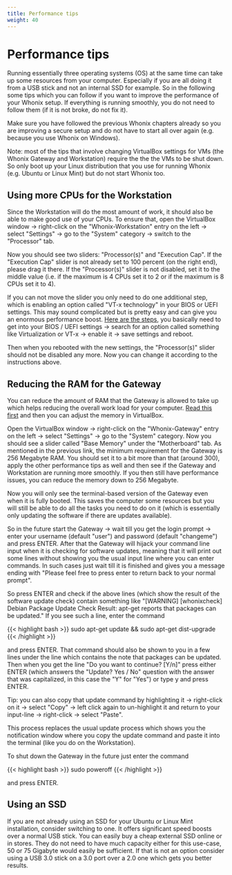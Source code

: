 ```yaml
---
title: Performance tips
weight: 40
---
```


# Performance tips

Running essentially three operating systems (OS) at the same time can take up some resources from your computer. Especially if you are all doing it from a USB stick and not an internal SSD for example. So in the following some tips which you can follow if you want to improve the performance of your Whonix setup. If everything is running smoothly, you do not need to follow them (if it is not broke, do not fix it).

Make sure you have followed the previous Whonix chapters already so you are improving a secure setup and do not have to start all over again (e.g. because you use Whonix on Windows).

Note: most of the tips that involve changing VirtualBox settings for VMs (the Whonix Gateway and Workstation) require the the the VMs to be shut down. So only boot up your Linux distribution that you use for running Whonix (e.g. Ubuntu or Linux Mint) but do not start Whonix too.

## Using more CPUs for the Workstation

Since the Workstation will do the most amount of work, it should also be able to make good use of your CPUs. To ensure that, open the VirtualBox window -> right-click on the "Whonix-Workstation" entry on the left -> select "Settings" -> go to the "System" category -> switch to the "Processor" tab.

Now you should see two sliders: "Processor(s)" and "Execution Cap". If the "Execution Cap" slider is not already set to 100 percent (on the right end), please drag it there. If the "Processor(s)" slider is not disabled, set it to the middle value (i.e. if the maximum is 4 CPUs set it to 2 or if the maximum is 8 CPUs set it to 4).

If you can not move the slider you only need to do one additional step, which is enabling an option called "VT-x technology" in your BIOS or UEFI settings. This may sound complicated but is pretty easy and can give you an enormous performance boost. [Here are the steps](https://askubuntu.com/questions/256792/how-do-i-enable-hardware-virtualization-technology-vt-x-for-use-in-virtualbox/256853#256853), you basically need to get into your BIOS / UEFI settings -> search for an option called something like Virtualization or VT-x -> enable it -> save settings and reboot.

Then when you rebooted with the new settings, the "Processor(s)" slider should not be disabled any more. Now you can change it according to the instructions above.

## Reducing the RAM for the Gateway

You can reduce the amount of RAM that the Gateway is allowed to take up which helps reducing the overall work load for your computer. [Read this first](https://www.whonix.org/wiki/RAM_Adjusted_Desktop_Starter) and then you can adjust the memory in VirtualBox.

Open the VirtualBox window -> right-click on the "Whonix-Gateway" entry on the left -> select "Settings" -> go to the "System" category. Now you should see a slider called "Base Memory" under the "Motherboard" tab. As mentioned in the previous link, the minimum requirement for the Gateway is 256 Megabyte RAM. You should set it to a bit more than that (around 300), apply the other performance tips as well and then see if the Gateway and Workstation are running more smoothly. If you then still have performance issues, you can reduce the memory down to 256 Megabyte.

Now you will only see the terminal-based version of the Gateway even when it is fully booted. This saves the computer some resources but you will still be able to do all the tasks you need to do on it (which is essentially only updating the software if there are updates available).

So in the future start the Gateway -> wait till you get the login prompt -> enter your username (default "user") and password (default "changeme") and press ENTER. After that the Gateway will hijack your command line input when it is checking for software updates, meaning that it will print out some lines without showing you the usual input line where you can enter commands. In such cases just wait till it is finished and gives you a message ending with "Please feel free to press enter to return back to your normal prompt".

So press ENTER and check if the above lines (which show the result of the software update check) contain something like "[WARNING] [whonixcheck] Debian Package Update Check Result: apt-get reports that packages can be updated." If you see such a line, enter the command

{{< highlight bash >}}
sudo apt-get update && sudo apt-get dist-upgrade
{{< /highlight >}}

and press ENTER. That command should also be shown to you in a few lines under the line which contains the note that packages can be updated. Then when you get the line "Do you want to continue? [Y/n]" press either ENTER (which answers the "Update? Yes / No" question with the answer that was capitalized, in this case the "Y" for "Yes") or type y and press ENTER.

Tip: you can also copy that update command by highlighting it -> right-click on it -> select "Copy" -> left click again to un-highlight it and return to your input-line -> right-click -> select "Paste".

This process replaces the usual update process which shows you the notification window where you copy the update command and paste it into the terminal (like you do on the Workstation).

To shut down the Gateway in the future just enter the command

{{< highlight bash >}}
sudo poweroff
{{< /highlight >}}

and press ENTER.

## Using an SSD

If you are not already using an SSD for your Ubuntu or Linux Mint installation, consider switching to one. It offers significant speed boosts over a normal USB stick. You can easily buy a cheap external SSD online or in stores. They do not need to have much capacity either for this use-case, 50 or 75 Gigabyte would easily be sufficient. If that is not an option consider using a USB 3.0 stick on a 3.0 port over a 2.0 one which gets you better results.
